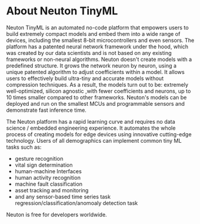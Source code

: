 # About Neuton TinyML

Neuton TinyML is an automated no-code platform that empowers users to build extremely compact models and embed them into a wide range of devices, including the smallest 8-bit microcontrollers and even sensors. The platform has a patented neural network framework under the hood, which was created by our data scientists and is not based on any existing frameworks or non-neural algorithms. Neuton doesn't create models with a predefined structure. It grows the network neuron by neuron, using a unique patented algorithm to adjust coefficients within a model. It allows users to effectively build ultra-tiny and accurate models without compression techniques. As a result, the models turn out to be: extremely well-optimized, silicon agnostic ,with fewer coefficients and neurons, up to 10 times smaller compared to other frameworks. Neuton's models can be deployed and run on the smallest MCUs and programmable sensors and demonstrate fast inference time.

The Neuton platform has a rapid learning curve and requires no data science / embedded engineering experience. It automates the whole process of creating models for edge devices using innovative cutting-edge technology. Users of all demographics can implement common tiny ML tasks such as:
- gesture recognition
- vital sign determination
- human-machine Interfaces
- human activity recognition
- machine fault classification
- asset tracking and monitoring
- and any sensor-based time series task regression/classification/anomoaly detection task

Neuton is free for developers worldwide.